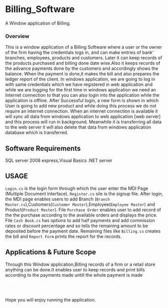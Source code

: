 # Billing_Software
A Window application of Billing.

<h3>Overview</h3>
This is a window application of a Billing Software where a user or the owner of the firm having the credentials logs in, and can make entries of bank' branches, employees, products and customers. Later it can keep records of the products purchased and billing done date wise.Also it keeps records of the advance payments done by the customers and accordingly shows the balance. When the payment is done,it makes the bill and also prepares the ledger report of the client.
In windows application, we are going to log in with same credentials which we have registered in web application and while we are logging for the first time in windows application we need an Internet connection to that you can also login into the application while the application is offline.
After Successful login, a new form is shown in which User is going to add new product and while doing this process we do not require an internet connection.
When an internet connection is available it will sync all data from windows application to web application [web server] and this process will run in background.
Meanwhile it is transferring all data to the web server it will also delete that data from windows application database which is transferred.

Software Requirements
-------------------
SQL server 2008 express,Visual Basics .NET server

USAGE
------
`Login.cs` is the login form through which the user enter the MDI Page (Multiple Document Interface). `Register.cs` sile is the signup file. After login, the MDI page enables users to add Branch (`Branch Master.cs`),Customers(`Customer Master`),Employee(`Employee Master`) and Product(`Product Master`). File `Purchase Order` enables user to add record of the the purchase according to the available orders and displays the price.
File `Cash Book.cs` has options to add half payments and add commission rates or discount percentage and so tells the remaining amount to be deposited before the payment date. Remaining files like `Billing.cs` creates the bill and `Report Form` prints the report for the records.

Applications & Future Scope
----------------------------

Through this Window application,Billing records of a firm or a retail store anything can be done.It enables user to keep records and print bills according to the payments made untill the whole payment is made

<br><br>

Hope you will enjoy running the application.
